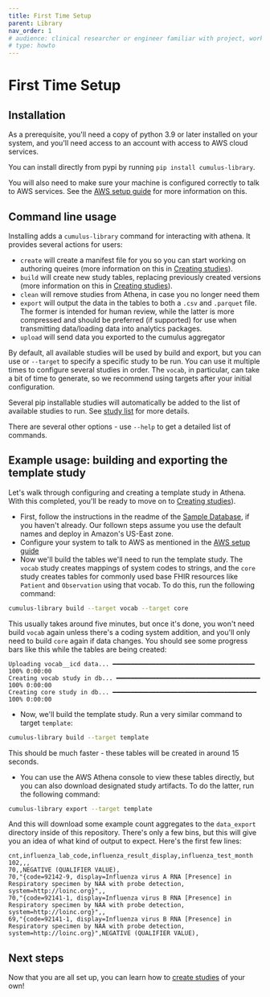 ```yaml
---
title: First Time Setup
parent: Library
nav_order: 1
# audience: clinical researcher or engineer familiar with project, working locally
# type: howto
---
```


# First Time Setup

## Installation

As a prerequisite, you'll need a copy of python 3.9 or later installed on
your system, and you'll need access to an account with access to AWS cloud services.

You can install directly from pypi by running `pip install cumulus-library`.

You will also need to make sure your machine is configured correctly to talk to AWS
services. See the [AWS setup guide](./aws-setup.md) for more information on this.

## Command line usage

Installing adds a `cumulus-library` command for interacting with athena.
It provides several actions for users:

- `create` will create a manifest file for you so you can start working on
authoring queires (more information on this in 
[Creating studies](./creating-studies.md)).
- `build` will create new study tables, replacing previously created versions
(more information on this in [Creating studies](./creating-studies.md)).
- `clean` will remove studies from Athena, in case you no longer need them
- `export` will output the data in the tables to both a `.csv` and
`.parquet` file. The former is intended for human review, while the latter is
more compressed and should be preferred (if supported) for use when transmitting
data/loading data into analytics packages.
- `upload` will send data you exported to the cumulus aggregator

By default, all available studies will be used by build and export, but you can use
or `--target` to specify a specific study to be run. You can use it multiple
times to configure several studies in order. The `vocab`, in particular, can take a
bit of time to generate, so we recommend using targets after your initial configuration.

Several pip installable studies will automatically be added to the list of available
studies to run. See [study list](./study-list.md) for more details.

There are several other options - use `--help` to get a detailed list of commands.

## Example usage: building and exporting the template study

Let's walk through configuring and creating a template study in Athena. With
this completed, you'll be ready to move on to [Creating studies](./creating-studies.md)).

- First, follow the instructions in the readme of the 
[Sample Database](https://github.com/smart-on-fhir/cumulus-library-sample-database),
if you haven't already. Our follown steps assume you use the default names and
deploy in Amazon's US-East zone.
- Configure your system to talk to AWS as mentioned in the [AWS setup guide](./aws-setup.md)
- Now we'll build the tables we'll need to run the template study. The `vocab`
study creates mappings of system codes to strings, and the `core` study creates
tables for commonly used base FHIR resources like `Patient` and `Observation`
using that vocab. To do this, run the following command:
```bash
cumulus-library build --target vocab --target core
```
This usually takes around five minutes, but once it's done, you won't need build
`vocab` again unless there's a coding system addition, and you'll only need to build
`core` again if data changes.
You should see some progress bars like this while the tables are being created:
```
Uploading vocab__icd data... ━━━━━━━━━━━━━━━━━━━━━━━━━━━━━━━━━━━━━━━╸ 100% 0:00:00
Creating vocab study in db... ━━━━━━━━━━━━━━━━━━━━━━━━━━━━━━━━━━━━━━━━ 100% 0:00:00
Creating core study in db... ━━━━━━━━━━━━━━━━━━━━━━━━━━━━━━━━━━━━━━━━ 100% 0:00:00
```
- Now, we'll build the template study. Run a very similar command to target `template`:
```bash
cumulus-library build --target template
```
This should be much faster - these tables will be created in around 15 seconds.
- You can use the AWS Athena console to view these tables directly, but you can also
download designated study artifacts. To do the latter, run the following command:
```bash
cumulus-library export --target template
```
And this will download some example count aggregates to the `data_export` directory
inside of this repository. There's only a few bins, but this will give you an idea
of what kind of output to expect. Here's the first few lines:
```
cnt,influenza_lab_code,influenza_result_display,influenza_test_month
102,,,
70,,NEGATIVE (QUALIFIER VALUE),
70,"{code=92142-9, display=Influenza virus A RNA [Presence] in Respiratory specimen by NAA with probe detection, system=http://loinc.org}",,
70,"{code=92141-1, display=Influenza virus B RNA [Presence] in Respiratory specimen by NAA with probe detection, system=http://loinc.org}",,
69,"{code=92141-1, display=Influenza virus B RNA [Presence] in Respiratory specimen by NAA with probe detection, system=http://loinc.org}",NEGATIVE (QUALIFIER VALUE),
```

## Next steps

Now that you are all set up, you can learn how to [create studies](./creating-studies.md) of your own!
